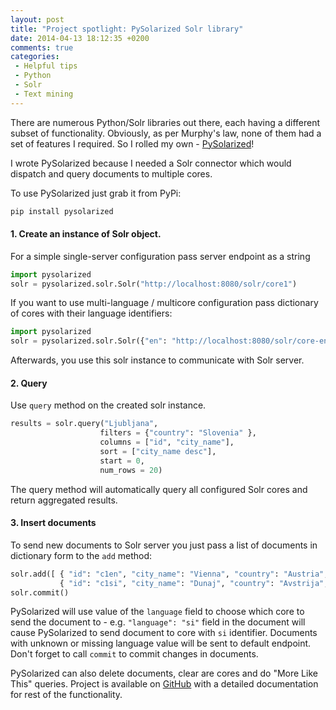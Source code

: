 ```yaml
---
layout: post
title: "Project spotlight: PySolarized Solr library"
date: 2014-04-13 18:12:35 +0200
comments: true
categories: 
 - Helpful tips
 - Python
 - Solr
 - Text mining
---
```


There are numerous Python/Solr libraries out there, each having a different subset of functionality. Obviously, as per Murphy's law, none of them had a set of features I required. So I rolled my own - [PySolarized][1]!

I wrote PySolarized because I needed a Solr connector which would dispatch and query documents to multiple cores. 

To use PySolarized just grab it from PyPi:

```bash
pip install pysolarized
```

#### 1. Create an instance of Solr object. 

For a simple single-server configuration pass server endpoint as a string

```python
import pysolarized
solr = pysolarized.solr.Solr("http://localhost:8080/solr/core1")
```

If you want to use multi-language / multicore configuration pass dictionary of cores with their language identifiers:

```python
import pysolarized
solr = pysolarized.solr.Solr({"en": "http://localhost:8080/solr/core-en", "si": "http://localhost:8080/solr/core-si"}, default_endpoint="en")
```

Afterwards, you use this solr instance to communicate with Solr server. 

#### 2. Query

Use `query` method on the created solr instance.

```python
results = solr.query("Ljubljana", 
                    filters = {"country": "Slovenia" },
                    columns = ["id", "city_name"],
                    sort = ["city_name desc"],  
                    start = 0,
                    num_rows = 20)                  
```

The query method will automatically query all configured Solr cores and return aggregated results.

#### 3. Insert documents

To send new documents to Solr server you just pass a list of documents in dictionary form to the `add` method:

```python
solr.add([ { "id": "c1en", "city_name": "Vienna", "country": "Austria", "language": "en" }, 
           { "id": "c1si", "city_name": "Dunaj", "country": "Avstrija", "language": "si"}])
solr.commit()
```

PySolarized will use value of the `language` field to choose which core to send the document to - e.g. `"language": "si"` field in the document will cause PySolarized to send document to core with `si` identifier. Documents with unknown or missing language value will be sent to default endpoint.
Don't forget to call `commit` to commit changes in documents.

PySolarized can also delete documents, clear are cores and do "More Like This" queries.
Project is available on [GitHub][1] with a detailed documentation for rest of the functionality.

 [1]: https://github.com/izacus/pysolarized